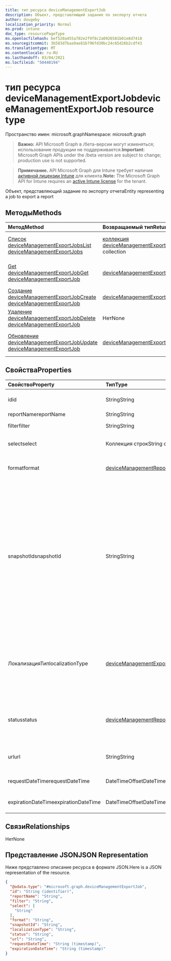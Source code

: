 ```yaml
---
title: тип ресурса deviceManagementExportJob
description: Объект, представляющий задание по экспорту отчета
author: dougeby
localization_priority: Normal
ms.prod: intune
doc_type: resourcePageType
ms.openlocfilehash: bef520a455a702e2f9f8c2a0926581b01e8d7418
ms.sourcegitcommit: 3b583d7baa9ae81b796fd30bc24c65d26b2cdf43
ms.translationtype: MT
ms.contentlocale: ru-RU
ms.lasthandoff: 03/04/2021
ms.locfileid: "50440194"
---
```

# <a name="devicemanagementexportjob-resource-type"></a><span data-ttu-id="9f680-103">тип ресурса deviceManagementExportJob</span><span class="sxs-lookup"><span data-stu-id="9f680-103">deviceManagementExportJob resource type</span></span>

<span data-ttu-id="9f680-104">Пространство имен: microsoft.graph</span><span class="sxs-lookup"><span data-stu-id="9f680-104">Namespace: microsoft.graph</span></span>

> <span data-ttu-id="9f680-105">**Важно:** API Microsoft Graph в /бета-версии могут изменяться; использование продукции не поддерживается.</span><span class="sxs-lookup"><span data-stu-id="9f680-105">**Important:** Microsoft Graph APIs under the /beta version are subject to change; production use is not supported.</span></span>

> <span data-ttu-id="9f680-106">**Примечание.** API Microsoft Graph для Intune требует наличия [активной лицензии Intune](https://go.microsoft.com/fwlink/?linkid=839381) для клиента.</span><span class="sxs-lookup"><span data-stu-id="9f680-106">**Note:** The Microsoft Graph API for Intune requires an [active Intune license](https://go.microsoft.com/fwlink/?linkid=839381) for the tenant.</span></span>

<span data-ttu-id="9f680-107">Объект, представляющий задание по экспорту отчета</span><span class="sxs-lookup"><span data-stu-id="9f680-107">Entity representing a job to export a report</span></span>

## <a name="methods"></a><span data-ttu-id="9f680-108">Методы</span><span class="sxs-lookup"><span data-stu-id="9f680-108">Methods</span></span>
|<span data-ttu-id="9f680-109">Метод</span><span class="sxs-lookup"><span data-stu-id="9f680-109">Method</span></span>|<span data-ttu-id="9f680-110">Возвращаемый тип</span><span class="sxs-lookup"><span data-stu-id="9f680-110">Return Type</span></span>|<span data-ttu-id="9f680-111">Описание</span><span class="sxs-lookup"><span data-stu-id="9f680-111">Description</span></span>|
|:---|:---|:---|
|[<span data-ttu-id="9f680-112">Список deviceManagementExportJobs</span><span class="sxs-lookup"><span data-stu-id="9f680-112">List deviceManagementExportJobs</span></span>](../api/intune-reporting-devicemanagementexportjob-list.md)|<span data-ttu-id="9f680-113">[коллекция deviceManagementExportJob](../resources/intune-reporting-devicemanagementexportjob.md)</span><span class="sxs-lookup"><span data-stu-id="9f680-113">[deviceManagementExportJob](../resources/intune-reporting-devicemanagementexportjob.md) collection</span></span>|<span data-ttu-id="9f680-114">Список свойств и связей объектов [deviceManagementExportJob.](../resources/intune-reporting-devicemanagementexportjob.md)</span><span class="sxs-lookup"><span data-stu-id="9f680-114">List properties and relationships of the [deviceManagementExportJob](../resources/intune-reporting-devicemanagementexportjob.md) objects.</span></span>|
|[<span data-ttu-id="9f680-115">Get deviceManagementExportJob</span><span class="sxs-lookup"><span data-stu-id="9f680-115">Get deviceManagementExportJob</span></span>](../api/intune-reporting-devicemanagementexportjob-get.md)|[<span data-ttu-id="9f680-116">deviceManagementExportJob</span><span class="sxs-lookup"><span data-stu-id="9f680-116">deviceManagementExportJob</span></span>](../resources/intune-reporting-devicemanagementexportjob.md)|<span data-ttu-id="9f680-117">Чтение свойств и связей [объекта deviceManagementExportJob.](../resources/intune-reporting-devicemanagementexportjob.md)</span><span class="sxs-lookup"><span data-stu-id="9f680-117">Read properties and relationships of the [deviceManagementExportJob](../resources/intune-reporting-devicemanagementexportjob.md) object.</span></span>|
|[<span data-ttu-id="9f680-118">Создание deviceManagementExportJob</span><span class="sxs-lookup"><span data-stu-id="9f680-118">Create deviceManagementExportJob</span></span>](../api/intune-reporting-devicemanagementexportjob-create.md)|[<span data-ttu-id="9f680-119">deviceManagementExportJob</span><span class="sxs-lookup"><span data-stu-id="9f680-119">deviceManagementExportJob</span></span>](../resources/intune-reporting-devicemanagementexportjob.md)|<span data-ttu-id="9f680-120">Создание нового [объекта deviceManagementExportJob.](../resources/intune-reporting-devicemanagementexportjob.md)</span><span class="sxs-lookup"><span data-stu-id="9f680-120">Create a new [deviceManagementExportJob](../resources/intune-reporting-devicemanagementexportjob.md) object.</span></span>|
|[<span data-ttu-id="9f680-121">Удаление deviceManagementExportJob</span><span class="sxs-lookup"><span data-stu-id="9f680-121">Delete deviceManagementExportJob</span></span>](../api/intune-reporting-devicemanagementexportjob-delete.md)|<span data-ttu-id="9f680-122">Нет</span><span class="sxs-lookup"><span data-stu-id="9f680-122">None</span></span>|<span data-ttu-id="9f680-123">Удаляет [устройствоManagementExportJob](../resources/intune-reporting-devicemanagementexportjob.md).</span><span class="sxs-lookup"><span data-stu-id="9f680-123">Deletes a [deviceManagementExportJob](../resources/intune-reporting-devicemanagementexportjob.md).</span></span>|
|[<span data-ttu-id="9f680-124">Обновление deviceManagementExportJob</span><span class="sxs-lookup"><span data-stu-id="9f680-124">Update deviceManagementExportJob</span></span>](../api/intune-reporting-devicemanagementexportjob-update.md)|[<span data-ttu-id="9f680-125">deviceManagementExportJob</span><span class="sxs-lookup"><span data-stu-id="9f680-125">deviceManagementExportJob</span></span>](../resources/intune-reporting-devicemanagementexportjob.md)|<span data-ttu-id="9f680-126">Обновление свойств объекта [deviceManagementExportJob.](../resources/intune-reporting-devicemanagementexportjob.md)</span><span class="sxs-lookup"><span data-stu-id="9f680-126">Update the properties of a [deviceManagementExportJob](../resources/intune-reporting-devicemanagementexportjob.md) object.</span></span>|

## <a name="properties"></a><span data-ttu-id="9f680-127">Свойства</span><span class="sxs-lookup"><span data-stu-id="9f680-127">Properties</span></span>
|<span data-ttu-id="9f680-128">Свойство</span><span class="sxs-lookup"><span data-stu-id="9f680-128">Property</span></span>|<span data-ttu-id="9f680-129">Тип</span><span class="sxs-lookup"><span data-stu-id="9f680-129">Type</span></span>|<span data-ttu-id="9f680-130">Описание</span><span class="sxs-lookup"><span data-stu-id="9f680-130">Description</span></span>|
|:---|:---|:---|
|<span data-ttu-id="9f680-131">id</span><span class="sxs-lookup"><span data-stu-id="9f680-131">id</span></span>|<span data-ttu-id="9f680-132">String</span><span class="sxs-lookup"><span data-stu-id="9f680-132">String</span></span>|<span data-ttu-id="9f680-133">Уникальный идентификатор для этого объекта</span><span class="sxs-lookup"><span data-stu-id="9f680-133">Unique identifier for this entity</span></span>|
|<span data-ttu-id="9f680-134">reportName</span><span class="sxs-lookup"><span data-stu-id="9f680-134">reportName</span></span>|<span data-ttu-id="9f680-135">String</span><span class="sxs-lookup"><span data-stu-id="9f680-135">String</span></span>|<span data-ttu-id="9f680-136">Имя отчета</span><span class="sxs-lookup"><span data-stu-id="9f680-136">Name of the report</span></span>|
|<span data-ttu-id="9f680-137">filter</span><span class="sxs-lookup"><span data-stu-id="9f680-137">filter</span></span>|<span data-ttu-id="9f680-138">String</span><span class="sxs-lookup"><span data-stu-id="9f680-138">String</span></span>|<span data-ttu-id="9f680-139">Фильтры, применяемые в отчете</span><span class="sxs-lookup"><span data-stu-id="9f680-139">Filters applied on the report</span></span>|
|<span data-ttu-id="9f680-140">select</span><span class="sxs-lookup"><span data-stu-id="9f680-140">select</span></span>|<span data-ttu-id="9f680-141">Коллекция строк</span><span class="sxs-lookup"><span data-stu-id="9f680-141">String collection</span></span>|<span data-ttu-id="9f680-142">Столбцы, выбранные из отчета</span><span class="sxs-lookup"><span data-stu-id="9f680-142">Columns selected from the report</span></span>|
|<span data-ttu-id="9f680-143">format</span><span class="sxs-lookup"><span data-stu-id="9f680-143">format</span></span>|[<span data-ttu-id="9f680-144">deviceManagementReportFileFormat</span><span class="sxs-lookup"><span data-stu-id="9f680-144">deviceManagementReportFileFormat</span></span>](../resources/intune-reporting-devicemanagementreportfileformat.md)|<span data-ttu-id="9f680-145">Формат экспортируемого отчета.</span><span class="sxs-lookup"><span data-stu-id="9f680-145">Format of the exported report.</span></span> <span data-ttu-id="9f680-146">Возможные значения: `csv`, `pdf`.</span><span class="sxs-lookup"><span data-stu-id="9f680-146">Possible values are: `csv`, `pdf`.</span></span>|
|<span data-ttu-id="9f680-147">snapshotId</span><span class="sxs-lookup"><span data-stu-id="9f680-147">snapshotId</span></span>|<span data-ttu-id="9f680-148">String</span><span class="sxs-lookup"><span data-stu-id="9f680-148">String</span></span>|<span data-ttu-id="9f680-149">Снимок — это идентифицируемый подмножество наборов данных, представленных в ReportName.</span><span class="sxs-lookup"><span data-stu-id="9f680-149">A snapshot is an identifiable subset of the dataset represented by the ReportName.</span></span> <span data-ttu-id="9f680-150">Здесь можно использовать id sessionId или CachedReportConfiguration.</span><span class="sxs-lookup"><span data-stu-id="9f680-150">A sessionId or CachedReportConfiguration id can be used here.</span></span> <span data-ttu-id="9f680-151">Если задана sessionId, фильтр, выберите и OrderBy применяются к данным, представленным sessionId.</span><span class="sxs-lookup"><span data-stu-id="9f680-151">If a sessionId is specified, Filter, Select, and OrderBy are applied to the data represented by the sessionId.</span></span> <span data-ttu-id="9f680-152">Фильтр, выбор и OrderBy нельзя указать вместе с id CachedReportConfiguration.</span><span class="sxs-lookup"><span data-stu-id="9f680-152">Filter, Select, and OrderBy cannot be specified together with a CachedReportConfiguration id.</span></span>|
|<span data-ttu-id="9f680-153">ЛокализацияТип</span><span class="sxs-lookup"><span data-stu-id="9f680-153">localizationType</span></span>|[<span data-ttu-id="9f680-154">deviceManagementExportJobLocalizationType</span><span class="sxs-lookup"><span data-stu-id="9f680-154">deviceManagementExportJobLocalizationType</span></span>](../resources/intune-reporting-devicemanagementexportjoblocalizationtype.md)|<span data-ttu-id="9f680-155">Настройка локализации запрашиваемого задания экспорта.</span><span class="sxs-lookup"><span data-stu-id="9f680-155">Configures how the requested export job is localized.</span></span> <span data-ttu-id="9f680-156">Возможные значения: `localizedValuesAsAdditionalColumn`, `replaceLocalizableValues`.</span><span class="sxs-lookup"><span data-stu-id="9f680-156">Possible values are: `localizedValuesAsAdditionalColumn`, `replaceLocalizableValues`.</span></span>|
|<span data-ttu-id="9f680-157">status</span><span class="sxs-lookup"><span data-stu-id="9f680-157">status</span></span>|[<span data-ttu-id="9f680-158">deviceManagementReportStatus</span><span class="sxs-lookup"><span data-stu-id="9f680-158">deviceManagementReportStatus</span></span>](../resources/intune-reporting-devicemanagementreportstatus.md)|<span data-ttu-id="9f680-159">Состояние задания экспорта.</span><span class="sxs-lookup"><span data-stu-id="9f680-159">Status of the export job.</span></span> <span data-ttu-id="9f680-160">Возможные значения: `unknown`, `notStarted`, `inProgress`, `completed`, `failed`.</span><span class="sxs-lookup"><span data-stu-id="9f680-160">Possible values are: `unknown`, `notStarted`, `inProgress`, `completed`, `failed`.</span></span>|
|<span data-ttu-id="9f680-161">url</span><span class="sxs-lookup"><span data-stu-id="9f680-161">url</span></span>|<span data-ttu-id="9f680-162">String</span><span class="sxs-lookup"><span data-stu-id="9f680-162">String</span></span>|<span data-ttu-id="9f680-163">Временное расположение экспортируемого отчета</span><span class="sxs-lookup"><span data-stu-id="9f680-163">Temporary location of the exported report</span></span>|
|<span data-ttu-id="9f680-164">requestDateTime</span><span class="sxs-lookup"><span data-stu-id="9f680-164">requestDateTime</span></span>|<span data-ttu-id="9f680-165">DateTimeOffset</span><span class="sxs-lookup"><span data-stu-id="9f680-165">DateTimeOffset</span></span>|<span data-ttu-id="9f680-166">Время запроса экспортируемой отчетности</span><span class="sxs-lookup"><span data-stu-id="9f680-166">Time that the exported report was requested</span></span>|
|<span data-ttu-id="9f680-167">expirationDateTime</span><span class="sxs-lookup"><span data-stu-id="9f680-167">expirationDateTime</span></span>|<span data-ttu-id="9f680-168">DateTimeOffset</span><span class="sxs-lookup"><span data-stu-id="9f680-168">DateTimeOffset</span></span>|<span data-ttu-id="9f680-169">Время истечения срока действия экспортируемой отчетности</span><span class="sxs-lookup"><span data-stu-id="9f680-169">Time that the exported report expires</span></span>|

## <a name="relationships"></a><span data-ttu-id="9f680-170">Связи</span><span class="sxs-lookup"><span data-stu-id="9f680-170">Relationships</span></span>
<span data-ttu-id="9f680-171">Нет</span><span class="sxs-lookup"><span data-stu-id="9f680-171">None</span></span>

## <a name="json-representation"></a><span data-ttu-id="9f680-172">Представление JSON</span><span class="sxs-lookup"><span data-stu-id="9f680-172">JSON Representation</span></span>
<span data-ttu-id="9f680-173">Ниже представлено описание ресурса в формате JSON.</span><span class="sxs-lookup"><span data-stu-id="9f680-173">Here is a JSON representation of the resource.</span></span>
<!-- {
  "blockType": "resource",
  "keyProperty": "id",
  "@odata.type": "microsoft.graph.deviceManagementExportJob"
}
-->
``` json
{
  "@odata.type": "#microsoft.graph.deviceManagementExportJob",
  "id": "String (identifier)",
  "reportName": "String",
  "filter": "String",
  "select": [
    "String"
  ],
  "format": "String",
  "snapshotId": "String",
  "localizationType": "String",
  "status": "String",
  "url": "String",
  "requestDateTime": "String (timestamp)",
  "expirationDateTime": "String (timestamp)"
}
```




